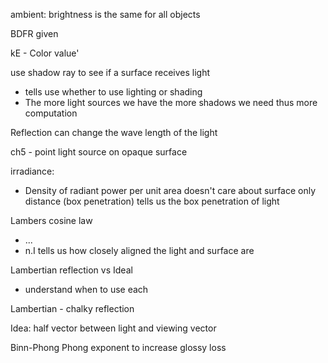 ambient: brightness is the same for all objects

BDFR given

kE - Color value'


use shadow ray to see if a surface receives light

- tells use whether to use lighting or shading
- The more light sources we have the more shadows we need thus more computation

Reflection can change the wave length of the light


ch5 - point light source on opaque surface

irradiance:
- Density of radiant power per unit area
doesn't care about surface only distance (box penetration)
tells us the box penetration of light


Lambers cosine law
- ...
- n.I tells us how closely aligned the light and surface are


Lambertian reflection vs Ideal
- understand when to use each

Lambertian - chalky reflection


Idea: half vector between light and viewing vector


Binn-Phong
Phong exponent to increase glossy loss



